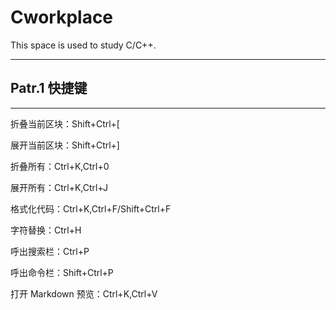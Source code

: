 # Cworkplace
This space is used to study C/C++.

---

## Patr.1 快捷键
---

折叠当前区块：Shift+Ctrl+[

展开当前区块：Shift+Ctrl+]

折叠所有：Ctrl+K,Ctrl+0

展开所有：Ctrl+K,Ctrl+J

格式化代码：Ctrl+K,Ctrl+F/Shift+Ctrl+F

字符替换：Ctrl+H

呼出搜索栏：Ctrl+P

呼出命令栏：Shift+Ctrl+P

打开 Markdown 预览：Ctrl+K,Ctrl+V
